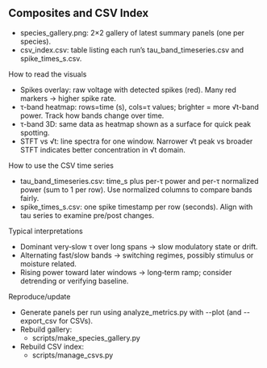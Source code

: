 ## Composites and CSV Index

- species_gallery.png: 2×2 gallery of latest summary panels (one per species).
- csv_index.csv: table listing each run’s tau_band_timeseries.csv and spike_times_s.csv.

How to read the visuals
- Spikes overlay: raw voltage with detected spikes (red). Many red markers → higher spike rate.
- τ-band heatmap: rows=time (s), cols=τ values; brighter = more √t-band power. Track how bands change over time.
- τ-band 3D: same data as heatmap shown as a surface for quick peak spotting.
- STFT vs √t: line spectra for one window. Narrower √t peak vs broader STFT indicates better concentration in √t domain.

How to use the CSV time series
- tau_band_timeseries.csv: time_s plus per-τ power and per-τ normalized power (sum to 1 per row). Use normalized columns to compare bands fairly.
- spike_times_s.csv: one spike timestamp per row (seconds). Align with tau series to examine pre/post changes.

Typical interpretations
- Dominant very‑slow τ over long spans → slow modulatory state or drift.
- Alternating fast/slow bands → switching regimes, possibly stimulus or moisture related.
- Rising power toward later windows → long‑term ramp; consider detrending or verifying baseline.

Reproduce/update
- Generate panels per run using analyze_metrics.py with --plot (and --export_csv for CSVs).
- Rebuild gallery: 
  - scripts/make_species_gallery.py
- Rebuild CSV index:
  - scripts/manage_csvs.py
